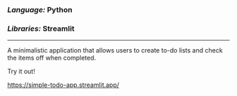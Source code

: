 ### *Language:*  Python

### *Libraries:*  Streamlit

---
A minimalistic application that allows users to create to-do lists and check the
items off when completed.

Try it out!

https://simple-todo-app.streamlit.app/